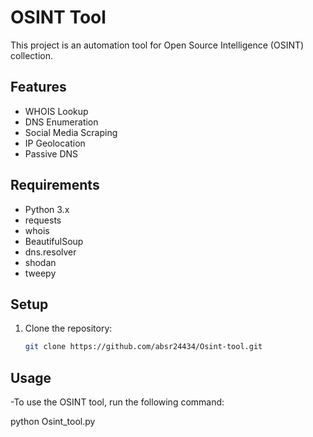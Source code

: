 # OSINT Tool

This project is an automation tool for Open Source Intelligence (OSINT) collection.

## Features

- WHOIS Lookup
- DNS Enumeration
- Social Media Scraping
- IP Geolocation
- Passive DNS

## Requirements

- Python 3.x
- requests
- whois
- BeautifulSoup
- dns.resolver
- shodan
- tweepy

## Setup

1. Clone the repository:
   ```bash
   git clone https://github.com/absr24434/Osint-tool.git

## Usage

-To use the OSINT tool, run the following command:

python Osint_tool.py
